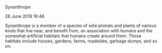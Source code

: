 Synanthrope

26 June 2019
16:46

Synanthrope is a member of a species of wild animals and plants of various kinds that live near, and benefit from, an association with humans and the somewhat artificial habitats that humans create around them. Those habitats include houses, gardens, farms, roadsides, garbage dumps, and so on.